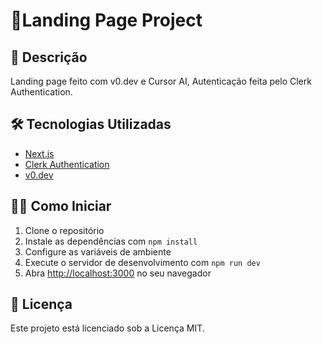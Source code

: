 # 🚀Landing Page Project

## 📝 Descrição

Landing page feito com v0.dev e Cursor AI, Autenticação feita pelo Clerk Authentication.

## 🛠️ Tecnologias Utilizadas

- [Next.js](https://nextjs.org)
- [Clerk Authentication](https://clerk.dev)
- [v0.dev](https://v0.dev/)

## 👨‍💻 Como Iniciar

1. Clone o repositório
2. Instale as dependências com `npm install`
3. Configure as variáveis de ambiente
4. Execute o servidor de desenvolvimento com `npm run dev`
5. Abra [http://localhost:3000](http://localhost:3000) no seu navegador

## 📄 Licença

Este projeto está licenciado sob a Licença MIT.
